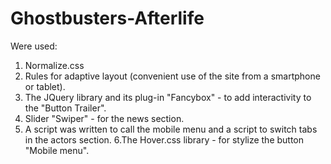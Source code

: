 # Ghostbusters-Afterlife
Were used:
1. Normalize.css
2. Rules for adaptive layout (convenient use of the site from a smartphone or tablet).
3. The JQuery library and its plug-in "Fancybox" - to add interactivity to the "Button Trailer".
4. Slider "Swiper" - for the news section.
5. A script was written to call the mobile menu and a script to switch tabs in the actors section.
6.The Hover.css library - for stylize the button "Mobile menu".

